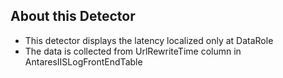 ## About this Detector

* This detector displays the latency localized only at DataRole
* The data is collected from UrlRewriteTime column in AntaresIISLogFrontEndTable
